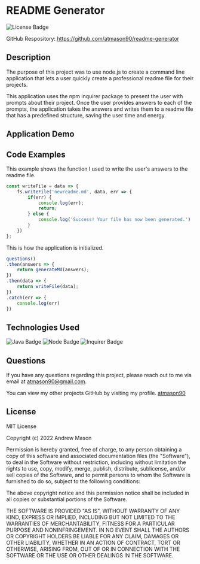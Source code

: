 # README Generator
![License Badge](https://img.shields.io/badge/License-MIT-blue)

GitHub Respository: https://github.com/atmason90/readme-generator 


## Description

The purpose of this project was to use node.js to create a command line application that lets a user quickly create a professional readme file for their projects. 

This application uses the npm inquirer package to present the user with prompts about their project. Once the user provides answers to each of the prompts, the application takes the answers and writes them to a readme file that has a predefined structure, saving the user time and energy.


## Application Demo




## Code Examples

This example shows the function I used to write the user's answers to the readme file.

```js
const writeFile = data => {    
    fs.writeFile('newreadme.md', data, err => {
        if(err) {
            console.log(err);
            return;
        } else {
            console.log('Success! Your file has now been generated.')
        }
    })
};
```

This is how the application is initialized.

```js
questions()
.then(answers => {
    return generateMd(answers);
})
.then(data => {
    return writeFile(data);
})
.catch(err => {
    console.log(err)
})
```


## Technologies Used

![Java Badge](https://img.shields.io/badge/Language-JavaScript-yellow)
![Node Badge](https://img.shields.io/badge/Environment-Node.js-green)
![Inquirer Badge](https://img.shields.io/badge/NPM-Inquirer-red)


## Questions

If you have any questions regarding this project, please reach out to me via email at atmason90@gmail.com.

You can view my other projects GitHub by visiting my profile. 
[atmason90](https://github.com/atmason90)


## License

MIT License

Copyright (c) 2022 Andrew Mason

Permission is hereby granted, free of charge, to any person obtaining a copy of this software and associated documentation files (the "Software"), to deal in the Software without restriction, including without limitation the rights to use, copy, modify, merge, publish, distribute, sublicense, and/or sell copies of the Software, and to permit persons to whom the Software is furnished to do so, subject to the following conditions:

The above copyright notice and this permission notice shall be included in all copies or substantial portions of the Software.

THE SOFTWARE IS PROVIDED "AS IS", WITHOUT WARRANTY OF ANY KIND, EXPRESS OR IMPLIED, INCLUDING BUT NOT LIMITED TO THE WARRANTIES OF MERCHANTABILITY, FITNESS FOR A PARTICULAR PURPOSE AND NONINFRINGEMENT. IN NO EVENT SHALL THE AUTHORS OR COPYRIGHT HOLDERS BE LIABLE FOR ANY CLAIM, DAMAGES OR OTHER LIABILITY, WHETHER IN AN ACTION OF CONTRACT, TORT OR OTHERWISE, ARISING FROM, OUT OF OR IN CONNECTION WITH THE SOFTWARE OR THE USE OR OTHER DEALINGS IN THE SOFTWARE.